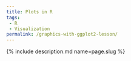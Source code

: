 ```yaml
---
title: Plots in R
tags:
 - R
 - Visualization
permalink: /graphics-with-ggplot2-lesson/
---
```

{% include description.md name=page.slug %}
